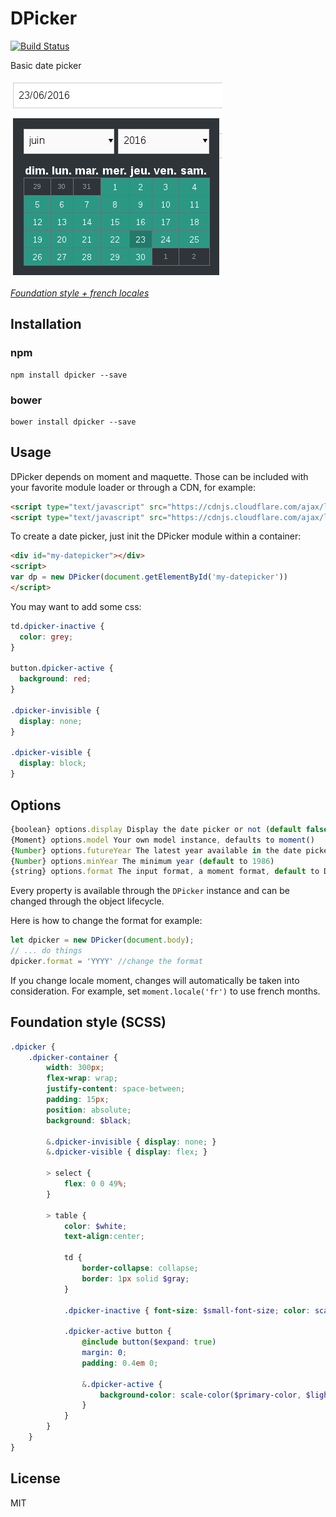 # DPicker

[![Build Status](https://travis-ci.org/soyuka/dpicker.svg?branch=master)](https://travis-ci.org/soyuka/dpicker)

Basic date picker

![screen](screen.png)

[*Foundation style + french locales*](https://github.com/soyuka/dpicker#foundation-style-scss)

## Installation

### npm

```
npm install dpicker --save
```

### bower

```
bower install dpicker --save
```

## Usage

DPicker depends on moment and maquette. Those can be included with your favorite module loader or through a CDN, for example:

```html
<script type="text/javascript" src="https://cdnjs.cloudflare.com/ajax/libs/moment.js/2.13.0/moment.min.js"></script>
<script type="text/javascript" src="https://cdnjs.cloudflare.com/ajax/libs/maquette/2.1.6/maquette.min.js"></script>
```

To create a date picker, just init the DPicker module within a container:

```html
<div id="my-datepicker"></div>
<script>
var dp = new DPicker(document.getElementById('my-datepicker'))
</script>
```

You may want to add some css:

```css
td.dpicker-inactive {
  color: grey;
}

button.dpicker-active {
  background: red;
}

.dpicker-invisible {
  display: none;
}

.dpicker-visible {
  display: block;
}
```

## Options

```javascript
{boolean} options.display Display the date picker or not (default false)
{Moment} options.model Your own model instance, defaults to moment()
{Number} options.futureYear The latest year available in the date picker
{Number} options.minYear The minimum year (default to 1986)
{string} options.format The input format, a moment format, default to DD/MM/YYYY
```

Every property is available through the `DPicker` instance and can be changed through the object lifecycle.

Here is how to change the format for example:

```javascript
let dpicker = new DPicker(document.body);
// ... do things
dpicker.format = 'YYYY' //change the format
```

If you change locale moment, changes will automatically be taken into consideration. For example, set `moment.locale('fr')` to use french months.

## Foundation style (SCSS)

```scss
.dpicker {
    .dpicker-container {
        width: 300px;
        flex-wrap: wrap;
        justify-content: space-between;
        padding: 15px;
        position: absolute;
        background: $black;

        &.dpicker-invisible { display: none; }
        &.dpicker-visible { display: flex; }

        > select {
            flex: 0 0 49%;
        }

        > table {
            color: $white;
            text-align:center;

            td {
                border-collapse: collapse;
                border: 1px solid $gray;
            }

            .dpicker-inactive { font-size: $small-font-size; color: scale-color($black, $lightness: 50%); }

            .dpicker-active button {
                @include button($expand: true)
                margin: 0;
                padding: 0.4em 0;

                &.dpicker-active {
                    background-color: scale-color($primary-color, $lightness: -20%);
                }
            }
        }
    }
}
```

## License

MIT
